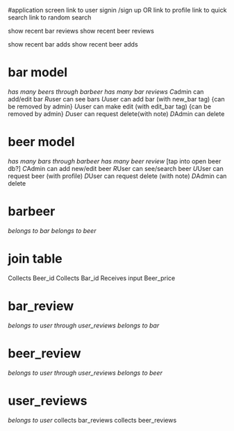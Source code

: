 
#application screen
link to user signin /sign up OR link to profile 
link to quick search
link to random search

show recent bar reviews
show recent beer reviews

show recent bar adds
show recent beer adds

# bar model
*has many beers through barbeer*
*has many bar reviews*
*C*admin can add/edit bar
*R*user can see bars
*U*user can add bar (with new_bar tag) {can be removed by admin}
*U*user can make edit (with edit_bar tag) {can be removed by admin}
*D*user can request delete(with note)
*D*Admin can delete



# beer model
*has many bars through barbeer*
*has many beer review*
[tap into open beer db?]
*C*Admin can add new/edit beer
*R*User can see/search beer
*U*User can request beer (with profile)
*D*User can request delete (with note)
*D*Admin can delete

# barbeer
*belongs to bar*
*belongs to beer*
# join table #
Collects Beer_id
Collects Bar_id
Receives input Beer_price

# bar_review
*belongs to user through user_reviews*
*belongs to bar*


# beer_review
*belongs to user through user_reviews*
*belongs to beer*

# user_reviews
*belongs to user*
collects bar_reviews
collects beer_reviews


